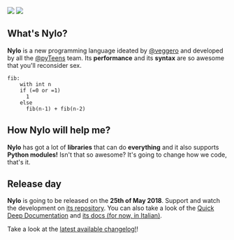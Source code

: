 ![](https://raw.githubusercontent.com/pyTeens/nylo/gh-pages/docs/images/NyloBanner.png) [![](https://travis-ci.org/pyTeens/nylo.svg?branch=master)](https://travis-ci.org/pyTeens/nylo)

## What's Nylo?

**Nylo** is a new programming language ideated by [@veggero](https://github.com/veggero) and developed by all the [@pyTeens](https://github.com/pyTeens) team.
Its __performance__ and its __syntax__ are so awesome that you'll reconsider sex.

```
fib:
    with int n
    if (=0 or =1)
      1
    else
      fib(n-1) + fib(n-2)
```
## How Nylo will help me?

**Nylo** has got a lot of **libraries** that can do **everything** and it also supports __Python modules!__ Isn't that so awesome?
It's going to change how we code, that's it.

## Release day

**Nylo** is going to be released on the **25th of May 2018**.
Support and watch the development on [its repository](https://github.com/pyTeens/nylo).
You can also take a look of the [Quick Deep Documentation](https://github.com/pyTeens/nylo/wiki/Quick-Deep-Documentation) and [its docs (for now, in Italian)](https://pyteens.github.io/nylo/docs/Nylo.odt).

Take a look at the [latest available changelog!](https://github.com/pyTeens/nylo/blob/master/CHANGELOG.md)!
